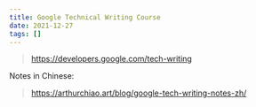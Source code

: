 ```yaml
---
title: Google Technical Writing Course
date: 2021-12-27
tags: []
---
```



> https://developers.google.com/tech-writing

Notes in Chinese:

> https://arthurchiao.art/blog/google-tech-writing-notes-zh/

